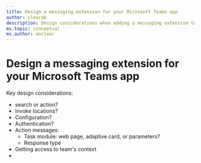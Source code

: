 ```yaml
---
title: Design a messaging extension for your Microsoft Teams app
author: clearab
description: Design considerations when adding a messaging extension to your Microsoft Teams app.
ms.topic: conceptual
ms.author: anclear
---
```

# Design a messaging extension for your Microsoft Teams app



Key design considerations:

* search or action?
* Invoke locations?
* Configuration?
* Authentication?
* Action messages:
  * Task module: web page, adaptive card, or parameters?
  * Response type
* Getting access to team's context
* 
